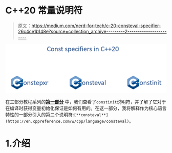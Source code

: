 # C++20 常量说明符

> 原文：<https://medium.com/nerd-for-tech/c-20-consteval-specifier-26c4ce1b148e?source=collection_archive---------2----------------------->

![](img/a9ecb26457598a1883be40a48a5989e7.png)

在三部分教程系列的[**第一部分**](/nerd-for-tech/c-20-constinit-specifier-1567c8a973b2) 中，我们查看了`constinit`说明符，并了解了它对于在编译时获得变量初始化保证是如何有用的。在这一部分，我将解释作为核心语言特性的一部分引入的第二个说明符:`[**consteval**](https://en.cppreference.com/w/cpp/language/consteval)`。

# 1.介绍